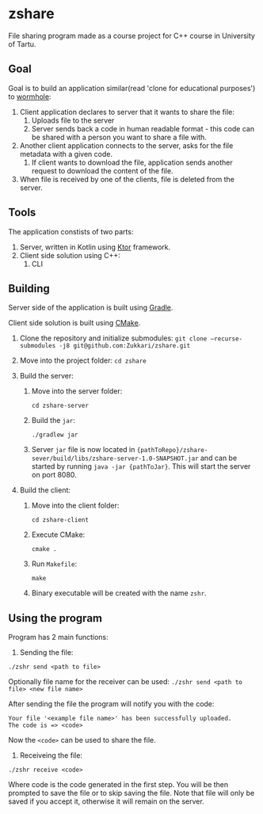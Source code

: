 # zshare
File sharing program made as a course project for C++ course in University of Tartu.

## Goal
Goal is to build an application similar(read 'clone for educational purposes') to [wormhole](https://github.com/warner/magic-wormhole):

1. Client application declares to server that it wants to share the file:
    1. Uploads file to the server
    1. Server sends back a code in human readable format - this code can be shared with a person you want to share a file with.
1. Another client application connects to the server, asks for the file metadata with a given code.
    1. If client wants to download the file, application sends another request to download the content of the file.
1. When file is received by one of the clients, file is deleted from the server.

## Tools
The application constists of two parts:
1. Server, written in Kotlin using [Ktor](https://github.com/ktorio/ktor) framework.
1. Client side solution using C++:
    1. CLI

## Building
Server side of the application is built using [Gradle](https://gradle.org/).

Client side solution is built using [CMake](https://cmake.org/).

1. Clone the repository and initialize submodules:
```git clone —recurse-submodules -j8 git@github.com:Zukkari/zshare.git```

1. Move into the project folder:
```cd zshare```

1. Build the server:

      1. Move into the server folder: 
      
            ```cd zshare-server```
        
       
      1. Build the ```jar```:
      
            ```./gradlew jar```
        
      1. Server ```jar``` file is now located in ```{pathToRepo}/zshare-sever/build/libs/zshare-server-1.0-SNAPSHOT.jar```
      and can be started by running ```java -jar {pathToJar}```. This will start the server on port 8080.

1. Build the client:

    1. Move into the client folder: 
    
        ```cd zshare-client```
        
    1. Execute CMake:
    
         ```cmake .```
        
    1. Run ```Makefile```:
    
        ```make```
        
    1. Binary executable will be created with the name ```zshr```.

## Using the program

Program has 2 main functions:

1. Sending the file:

```./zshr send <path to file>```

Optionally file name for the receiver can be used:
```./zshr send <path to file> <new file name>```

After sending the file the program will notify you with the code:
```
Your file '<example file name>' has been successfully uploaded.
The code is => <code>
```
Now the ```<code>``` can be used to share the file.


1. Receiveing the file:

```./zshr receive <code>```

Where code is the code generated in the first step.
You will be then prompted to save the file or to skip saving the file.
Note that file will only be saved if you accept it, otherwise it will remain on the server.
